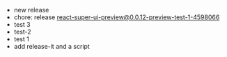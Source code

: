 - new release
- chore: release react-super-ui-preview@0.0.12-preview-test-1-4598066
- test 3
- test-2
- test 1
- add release-it and a script